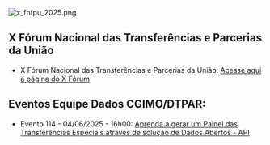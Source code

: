 ![x_fntpu_2025.png](https://www.gov.br/transferegov/pt-br/noticias/eventos/proximos-eventos/fntu2025/@@images/imagem_do_evento)
## X Fórum Nacional das Transferências e Parcerias da União
- X Fórum Nacional das Transferências e Parcerias da União: [Acesse aqui a página do X Fórum](https://www.gov.br/transferegov/pt-br/noticias/eventos/proximos-eventos/fntu2025)
## Eventos Equipe Dados CGIMO/DTPAR:
- Evento 114 - 04/06/2025 - 16h00: [Aprenda a gerar um Painel das Transferências Especiais através de solução de Dados Abertos - API](https://github.com/dados-cgimo-dtpar/X_FNTU_2025/tree/main/Evento_114)
